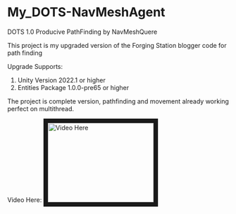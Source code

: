 # My_DOTS-NavMeshAgent
 DOTS 1.0 Producive PathFinding by NavMeshQuere
 
This project is my upgraded version of the Forging Station blogger code for path finding

Upgrade Supports: 
1) Unity Version 2022.1 or higher 
2) Entities Package 1.0.0-pre65 or higher


The project is complete version, pathfinding and movement already working perfect on multithread.

Video Here:
<a href="http://www.youtube.com/watch?feature=player_embedded&v=NwEGz1hIwsw" target="_blank"><img src="http://img.youtube.com/vi/NwEGz1hIwsw/0.jpg" 
alt="Video Here" width="240" height="180" border="10" /></a>
